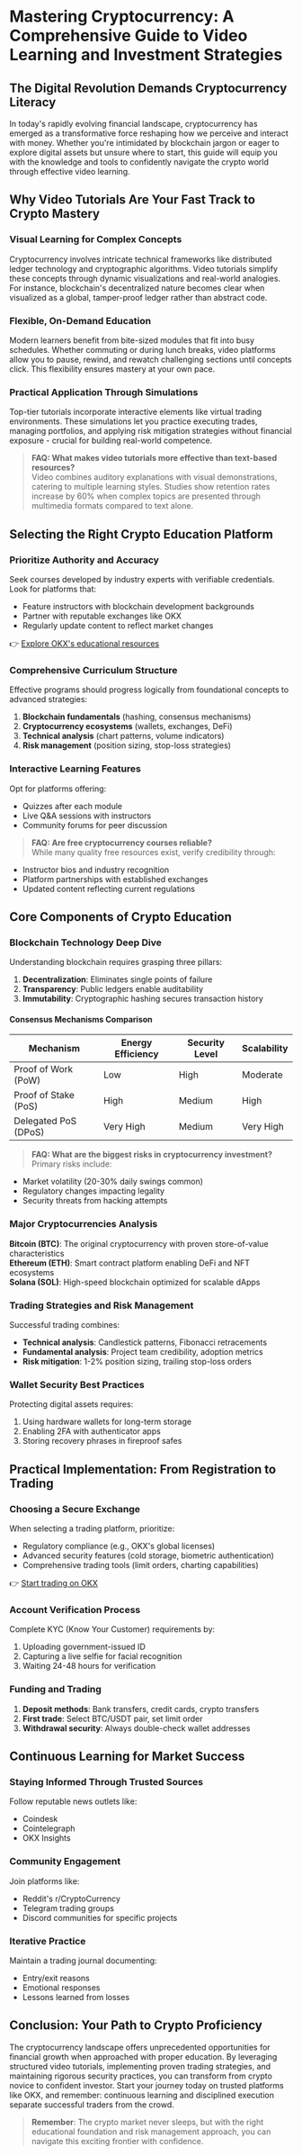 # Mastering Cryptocurrency: A Comprehensive Guide to Video Learning and Investment Strategies

## The Digital Revolution Demands Cryptocurrency Literacy

In today's rapidly evolving financial landscape, cryptocurrency has emerged as a transformative force reshaping how we perceive and interact with money. Whether you're intimidated by blockchain jargon or eager to explore digital assets but unsure where to start, this guide will equip you with the knowledge and tools to confidently navigate the crypto world through effective video learning.

## Why Video Tutorials Are Your Fast Track to Crypto Mastery

### Visual Learning for Complex Concepts  
Cryptocurrency involves intricate technical frameworks like distributed ledger technology and cryptographic algorithms. Video tutorials simplify these concepts through dynamic visualizations and real-world analogies. For instance, blockchain's decentralized nature becomes clear when visualized as a global, tamper-proof ledger rather than abstract code.

### Flexible, On-Demand Education  
Modern learners benefit from bite-sized modules that fit into busy schedules. Whether commuting or during lunch breaks, video platforms allow you to pause, rewind, and rewatch challenging sections until concepts click. This flexibility ensures mastery at your own pace.

### Practical Application Through Simulations  
Top-tier tutorials incorporate interactive elements like virtual trading environments. These simulations let you practice executing trades, managing portfolios, and applying risk mitigation strategies without financial exposure - crucial for building real-world competence.

> **FAQ: What makes video tutorials more effective than text-based resources?**  
> Video combines auditory explanations with visual demonstrations, catering to multiple learning styles. Studies show retention rates increase by 60% when complex topics are presented through multimedia formats compared to text alone.

## Selecting the Right Crypto Education Platform

### Prioritize Authority and Accuracy  
Seek courses developed by industry experts with verifiable credentials. Look for platforms that:
- Feature instructors with blockchain development backgrounds
- Partner with reputable exchanges like OKX
- Regularly update content to reflect market changes

👉 [Explore OKX's educational resources](https://bit.ly/okx-bonus)

### Comprehensive Curriculum Structure  
Effective programs should progress logically from foundational concepts to advanced strategies:
1. **Blockchain fundamentals** (hashing, consensus mechanisms)
2. **Cryptocurrency ecosystems** (wallets, exchanges, DeFi)
3. **Technical analysis** (chart patterns, volume indicators)
4. **Risk management** (position sizing, stop-loss strategies)

### Interactive Learning Features  
Opt for platforms offering:
- Quizzes after each module
- Live Q&A sessions with instructors
- Community forums for peer discussion

> **FAQ: Are free cryptocurrency courses reliable?**  
> While many quality free resources exist, verify credibility through:
- Instructor bios and industry recognition
- Platform partnerships with established exchanges
- Updated content reflecting current regulations

## Core Components of Crypto Education

### Blockchain Technology Deep Dive  
Understanding blockchain requires grasping three pillars:
1. **Decentralization**: Eliminates single points of failure
2. **Transparency**: Public ledgers enable auditability
3. **Immutability**: Cryptographic hashing secures transaction history

#### Consensus Mechanisms Comparison  
| Mechanism | Energy Efficiency | Security Level | Scalability |
|----------|-------------------|----------------|-------------|
| Proof of Work (PoW) | Low | High | Moderate |
| Proof of Stake (PoS) | High | Medium | High |
| Delegated PoS (DPoS) | Very High | Medium | Very High |

> **FAQ: What are the biggest risks in cryptocurrency investment?**  
> Primary risks include:
- Market volatility (20-30% daily swings common)
- Regulatory changes impacting legality
- Security threats from hacking attempts

### Major Cryptocurrencies Analysis  
**Bitcoin (BTC)**: The original cryptocurrency with proven store-of-value characteristics  
**Ethereum (ETH)**: Smart contract platform enabling DeFi and NFT ecosystems  
**Solana (SOL)**: High-speed blockchain optimized for scalable dApps  

### Trading Strategies and Risk Management  
Successful trading combines:
- **Technical analysis**: Candlestick patterns, Fibonacci retracements
- **Fundamental analysis**: Project team credibility, adoption metrics
- **Risk mitigation**: 1-2% position sizing, trailing stop-loss orders

### Wallet Security Best Practices  
Protecting digital assets requires:
1. Using hardware wallets for long-term storage
2. Enabling 2FA with authenticator apps
3. Storing recovery phrases in fireproof safes

## Practical Implementation: From Registration to Trading

### Choosing a Secure Exchange  
When selecting a trading platform, prioritize:
- Regulatory compliance (e.g., OKX's global licenses)
- Advanced security features (cold storage, biometric authentication)
- Comprehensive trading tools (limit orders, charting capabilities)

👉 [Start trading on OKX](https://bit.ly/okx-bonus)

### Account Verification Process  
Complete KYC (Know Your Customer) requirements by:
1. Uploading government-issued ID
2. Capturing a live selfie for facial recognition
3. Waiting 24-48 hours for verification

### Funding and Trading  
1. **Deposit methods**: Bank transfers, credit cards, crypto transfers
2. **First trade**: Select BTC/USDT pair, set limit order
3. **Withdrawal security**: Always double-check wallet addresses

## Continuous Learning for Market Success

### Staying Informed Through Trusted Sources  
Follow reputable news outlets like:
- Coindesk
- Cointelegraph
- OKX Insights

### Community Engagement  
Join platforms like:
- Reddit's r/CryptoCurrency
- Telegram trading groups
- Discord communities for specific projects

### Iterative Practice  
Maintain a trading journal documenting:
- Entry/exit reasons
- Emotional responses
- Lessons learned from losses

## Conclusion: Your Path to Crypto Proficiency

The cryptocurrency landscape offers unprecedented opportunities for financial growth when approached with proper education. By leveraging structured video tutorials, implementing proven trading strategies, and maintaining rigorous security practices, you can transform from crypto novice to confident investor. Start your journey today on trusted platforms like OKX, and remember: continuous learning and disciplined execution separate successful traders from the crowd.

> **Remember**: The crypto market never sleeps, but with the right educational foundation and risk management approach, you can navigate this exciting frontier with confidence.